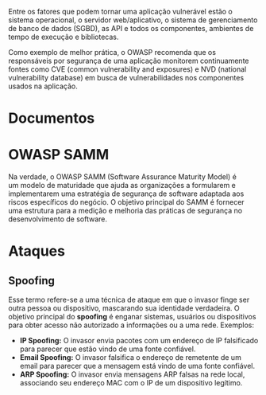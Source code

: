 Entre os fatores que podem tornar uma aplicação vulnerável estão o sistema operacional, o servidor web/aplicativo, o sistema de gerenciamento de banco de dados (SGBD), as API e todos os componentes, ambientes de tempo de execução e bibliotecas.

Como exemplo de melhor prática, o OWASP recomenda que os responsáveis por segurança de uma aplicação monitorem continuamente fontes como CVE (common vulnerability and exposures) e NVD (national vulnerability database) em busca de vulnerabilidades nos componentes usados na aplicação.


# Documentos



# OWASP SAMM

Na verdade, o OWASP SAMM (Software Assurance Maturity Model) é um modelo de maturidade que ajuda as organizações a formularem e implementarem uma estratégia de segurança de software adaptada aos riscos específicos do negócio. O objetivo principal do SAMM é fornecer uma estrutura para a medição e melhoria das práticas de segurança no desenvolvimento de software.


# Ataques

## Spoofing
Esse termo refere-se a uma técnica de ataque em que o invasor finge ser outra pessoa ou dispositivo, mascarando sua identidade verdadeira. O objetivo principal do **spoofing** é enganar sistemas, usuários ou dispositivos para obter acesso não autorizado a informações ou a uma rede.
Exemplos:
- **IP Spoofing:** O invasor envia pacotes com um endereço de IP falsificado para parecer que estão vindo de uma fonte confiável.  
- **Email Spoofing:** O invasor falsifica o endereço de remetente de um email para parecer que a mensagem está vindo de uma fonte confiável.
- **ARP Spoofing:** O invasor envia mensagens ARP falsas na rede local, associando seu endereço MAC com o IP de um dispositivo legítimo.
